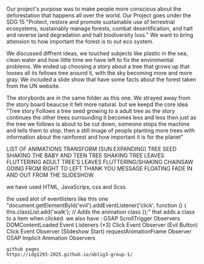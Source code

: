 Our project's purpose was to make people more conscious about the deforestation that happens all over the world. Our Project goes under the SDG 15 "Protect, restore and promote sustainable use of terrestrial ecosystems, sustainably manage forests, combat desertification, and halt and reverse land degradation and halt biodiversity loss." We want to bring attension to how important the forest is to out eco system.

We discussed diffrent ideas, we touched subjects like plastic in the sea, clean water and how little time we have left to fix the enviromental problems. We ended up choosing a story about a tree that grows up that looses all its fellows tree around it, with the sky becoming more and more gray. We included a slide show that have some facts about the forest taken from the UN website.

The storybords are in the same folder as this one. We strayed away from the story board beaucse it felt more natural.  but we keepd the core idea
"Tree story
Follows a tree seed growing to a adult tree
as the story continues the other trees surrounding it becomes less and less
then just as the tree we follows is about to be cut down, someone stops the machine and tells them to stop.
then a still image of people planting more trees with information about the rainforest and how important it is for the planet"

LIST OF ANIMATIONS
TRANSFORM (SUN EXPANDING)
TREE SEED SHAKING
THE BABY AND TEEN TREE SHAKING
TREE LEAVES FLUTTERINIG
ADULT TREE'S LEAVES FLUTTERING/SHAKING
CHAINSAW GOING FROM RIGHT TO LEFT
THANK YOU MESSAGE FLOATING
FADE IN AND OUT FROM THE SLIDESHOW

we have used HTML, JavaScrips, css and Scss

the used alot of eventlisters like this one "document.getElementById('evil').addEventListener('click', function () {
  this.classList.add('walk'); // Adds the animation class
});" that adds a class to a item when clicked.
we also have :
    GSAP ScrollTrigger Observers
    DOMContentLoaded Event Listeners (×3)
    Click Event Observer (Evil Button)
    Click Event Observer (Slideshow Start)
    requestAnimationFrame Observer
    GSAP Implicit Animation Observers

    github pages
    https://idg1293-2025.github.io/oblig3-group-1/